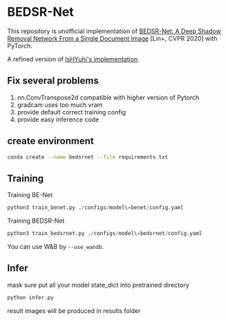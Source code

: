 # BEDSR-Net

This repository is unofficial implementation of [BEDSR-Net: A Deep Shadow Removal Network From a Single Document Image](https://openaccess.thecvf.com/content_CVPR_2020/html/Lin_BEDSR-Net_A_Deep_Shadow_Removal_Network_From_a_Single_Document_CVPR_2020_paper.html) [Lin+, CVPR 2020] with PyTorch.

A refined version of [IsHYuhi's implementation](https://github.com/IsHYuhi/BEDSR-Net_A_Deep_Shadow_Removal_Network_from_a_Single_Document_Image).

## Fix several problems
1. nn.ConvTranspose2d compatible with higher version of Pytorch
2. gradcam uses too much vram
3. provide default correct training config 
4. provide easy inference code

## create environment
```bash
conda create --name bedsrnet --file requirements.txt
```

## Training

Training BE-Net
```python
python3 train_benet.py ./configs/model\=benet/config.yaml
```

Training BEDSR-Net
```python
python3 train_bedsrnet.py ./configs/model\=bedsrnet/config.yaml
```

You can use W&B by ```--use_wandb```.

## Infer

mask sure put all your model state_dict into pretrained directory

```python
python infer.py
```

result images will be produced in results folder
